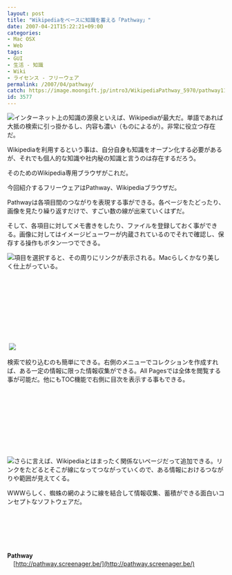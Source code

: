 ```yaml
---
layout: post
title: "Wikipediaをベースに知識を蓄える「Pathway」"
date: 2007-04-21T15:22:21+09:00
categories:
- Mac OSX
- Web
tags: 
- GUI
- 生活 - 知識
- Wiki
- ライセンス - フリーウェア
permalink: /2007/04/pathway/
catch: https://image.moongift.jp/intro3/WikipediaPathway_5970/pathway11_thumb1.png
id: 3577
---
```

[![](https://image.moongift.jp/intro3/WikipediaPathway_5970/pathway10_thumb2.png)](https://image.moongift.jp/intro3/WikipediaPathway_5970/pathway104.png)インターネット上の知識の源泉といえば、Wikipediaが最大だ。単語であれば大抵の検索に引っ掛かるし、内容も濃い（ものによるが）。非常に役立つ存在だ。

 

Wikipediaを利用するという事は、自分自身も知識をオープン化する必要があるが、それでも個人的な知識や社内秘の知識と言うのは存在するだろう。

 

そのためのWikipedia専用ブラウザがこれだ。

 

今回紹介するフリーウェアはPathway、Wikipediaブラウザだ。

<!--more--> 

Pathwayは各項目間のつながりを表現する事ができる。各ページをたどったり、画像を見たり繰り返すだけで、すごい数の線が出来ていくはずだ。

 

そして、各項目に対してメモ書きをしたり、ファイルを登録しておく事ができる。画像に対してはイメージビューワーが内蔵されているのでそれで確認し、保存する操作もボタン一つでできる。

 

[![](https://image.moongift.jp/intro3/WikipediaPathway_5970/pathway4_thumb1.png)](https://image.moongift.jp/intro3/WikipediaPathway_5970/pathway43.png)項目を選択すると、その周りにリンクが表示される。Macらしくかなり美しく仕上がっている。

 

&nbsp;

 

&nbsp;

 

&nbsp;

 

&nbsp;

 

&nbsp;

 

&nbsp;[![](https://image.moongift.jp/intro3/WikipediaPathway_5970/pathway11_thumb1.png)](https://image.moongift.jp/intro3/WikipediaPathway_5970/pathway113.png)

 

検索で絞り込むのも簡単にできる。右側のメニューでコレクションを作成すれば、ある一定の情報に限った情報収集ができる。All Pagesでは全体を閲覧する事が可能だ。他にもTOC機能で右側に目次を表示する事もできる。

 

&nbsp;

 

&nbsp;

 

&nbsp;

 

&nbsp;

 

&nbsp;

 

[![](https://image.moongift.jp/intro3/WikipediaPathway_5970/Screenshot_2_thumb1.png)](https://image.moongift.jp/intro3/WikipediaPathway_5970/Screenshot_23.png)さらに言えば、Wikipediaとはまったく関係ないページだって追加できる。リンクをたどるとそこが線になってつながっていくので、ある情報におけるつながりや範囲が見えてくる。

 

WWWらしく、蜘蛛の網のように線を結合して情報収集、蓄積ができる面白いコンセプトなソフトウェアだ。

 

&nbsp;

 

&nbsp;

 

&nbsp;

 

**Pathway**  
　[http://pathway.screenager.be/](http://pathway.screenager.be/)


